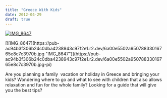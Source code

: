 ```yaml
---
title: "Greece With Kids"
date: 2012-04-29
draft: true
---
```


[![IMG_8647](https://pub-ac94b3f306b24c0dba4238943c97f2e1.r2.dev/6a00e5502a95078833016304f59506970d.jpg "IMG_8647")](https://pub-ac94b3f306b24c0dba4238943c97f2e1.r2.dev/6a00e5502a95078833016304f59506970d.jpg-pi)

  
  
  

<!--more--> [![IMG_8647](https://pub-ac94b3f306b24c0dba4238943c97f2e1.r2.dev/6a00e5502a95078833016765e8c7c3970b.jpg "IMG_8647")](https://pub-ac94b3f306b24c0dba4238943c97f2e1.r2.dev/6a00e5502a95078833016765e8c7c3970b.jpg-pi)  
  
Are you planning a family  vacation or holiday in Greece and bringing your kids? Wondering where to go and what to see with children that also allows relaxation and fun for the whole family? Looking for a guide that will give you the best tips?
